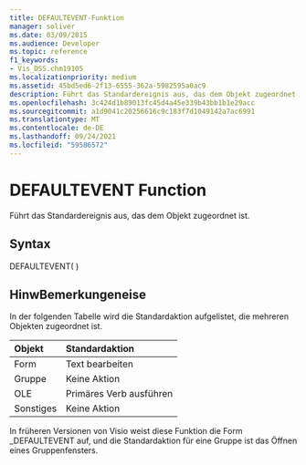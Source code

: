```yaml
---
title: DEFAULTEVENT-Funktion
manager: soliver
ms.date: 03/09/2015
ms.audience: Developer
ms.topic: reference
f1_keywords:
- Vis_DSS.chm19105
ms.localizationpriority: medium
ms.assetid: 45bd5ed6-2f13-6555-362a-5982595a0ac9
description: Führt das Standardereignis aus, das dem Objekt zugeordnet ist.
ms.openlocfilehash: 3c424d1b89013fc45d4a45e339b43bb1b1e29acc
ms.sourcegitcommit: a1d9041c20256616c9c183f7d1049142a7ac6991
ms.translationtype: MT
ms.contentlocale: de-DE
ms.lasthandoff: 09/24/2021
ms.locfileid: "59586572"
---
```

# <a name="defaultevent-function"></a>DEFAULTEVENT Function

Führt das Standardereignis aus, das dem Objekt zugeordnet ist.
  
## <a name="syntax"></a>Syntax

DEFAULTEVENT( )
  
## <a name="remarks"></a>HinwBemerkungeneise

In der folgenden Tabelle wird die Standardaktion aufgelistet, die mehreren Objekten zugeordnet ist.
  
|**Objekt**|**Standardaktion**|
|:-----|:-----|
|Form  <br/> |Text bearbeiten  <br/> |
|Gruppe  <br/> |Keine Aktion  <br/> |
|OLE  <br/> |Primäres Verb ausführen  <br/> |
|Sonstiges  <br/> |Keine Aktion  <br/> |
   
In früheren Versionen von Visio weist diese Funktion die Form _DEFAULTEVENT auf, und die Standardaktion für eine Gruppe ist das Öffnen eines Gruppenfensters. 
  

